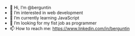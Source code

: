 - 👋 Hi, I’m @berguntin
- 👀 I’m interested in web development
- 🌱 I’m currently learning JavaScript
- 💞️ I’m looking for my fist job as programmer
- 📫 How to reach me: https://www.linkedin.com/in/berguntin

<!---
Berguntin/Berguntin is a ✨ special ✨ repository because its `README.md` (this file) appears on your GitHub profile.
You can click the Preview link to take a look at your changes.
--->
